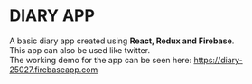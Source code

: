 # DIARY APP
A basic diary app created using __React, Redux and Firebase__.<br/>
This app can also be used like twitter.<br/>
The working demo for the app can be seen here: https://diary-25027.firebaseapp.com
